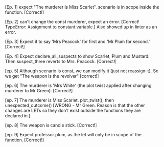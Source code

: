 [Ep. 1] expect "The murderer is Miss Scarlet". scenario is in scope inside the function. [Correct!]

[Ep. 2] can't change the const murderer, expect an error. [Correct! TypeError: Assignment to constant variable.] Also showed up in linter as an error.

[Ep. 3] Expect it to say 'Mrs Peacock' for first and 'Mr Plum for second.' [Correct!]

[Ep. 4] Expect declare_all_suspects to show Scarlet, Plum and Mustard. Then suspect_three reverts to Mrs. Peacock. [Correct!]

[ep. 5] Although scenario is const, we can modify it (just not reassign it). So we get "The weapon is the revolver" [correct!]

[ep. 6] The murderer is 'Mrs White' (the plot twist applied after changing murderer to Mr Green). [Correct!]

[ep. 7] The murderer is Miss Scarlet. plot_twist(), then unexpected_outcome() [WRONG - Mr Green. Reason is that the other changes are LETs so they don't exist outside the functions they are declared in.]

[ep. 8] The weapon is candle stick. [Correct!]

[ep. 9] Expect professor plum, as the let will only be in scope of the function. [Correct!]
